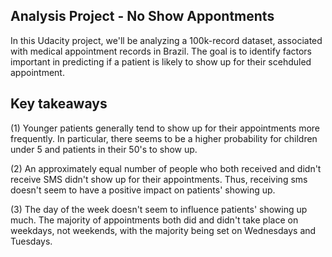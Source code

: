 ## Analysis Project - No Show Appontments
In this Udacity project, we'll be analyzing a 100k-record dataset, associated with medical appointment records in Brazil. The goal is to identify factors important in predicting if a patient is likely to show up for their scehduled appointment.

## Key takeaways
(1) Younger patients generally tend to show up for their appointments more frequently. In particular, there seems to be a higher probability for children under 5 and patients in their 50's to show up.

(2) An approximately equal number of people who both received and didn't receive SMS didn't show up for their appointments. Thus, receiving sms doesn't seem to have a positive impact on patients' showing up.

(3) The day of the week doesn't seem to influence patients' showing up much. The majority of appointments both did and didn't take place on weekdays, not weekends, with the majority being set on Wednesdays and Tuesdays.

